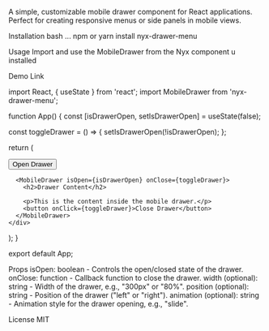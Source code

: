 A simple, customizable mobile drawer component for React applications. Perfect for creating responsive menus or side panels in mobile views.

Installation
bash ...
npm or yarn install nyx-drawer-menu

Usage
Import and use the MobileDrawer from the Nyx component u installed 

Demo Link

import React, { useState } from 'react';
import MobileDrawer from 'nyx-drawer-menu';

function App() {
  const [isDrawerOpen, setIsDrawerOpen] = useState(false);

  const toggleDrawer = () => {
    setIsDrawerOpen(!isDrawerOpen);
  };

  return (
    <div>
      <button onClick={toggleDrawer}>Open Drawer</button>
      
      <MobileDrawer isOpen={isDrawerOpen} onClose={toggleDrawer}>
        <h2>Drawer Content</h2>
        
        <p>This is the content inside the mobile drawer.</p>
        <button onClick={toggleDrawer}>Close Drawer</button>
      </MobileDrawer>
    </div>
  );
}

export default App;

Props
isOpen: boolean - Controls the open/closed state of the drawer.
onClose: function - Callback function to close the drawer.
width (optional): string - Width of the drawer, e.g., "300px" or "80%".
position (optional): string - Position of the drawer ("left" or "right").
animation (optional): string - Animation style for the drawer opening, e.g., "slide".




License
MIT


